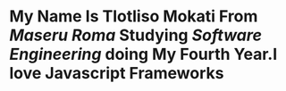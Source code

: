 # My Name Is Tlotliso Mokati From *Maseru Roma* Studying *Software Engineering* doing My Fourth Year.I love Javascript Frameworks